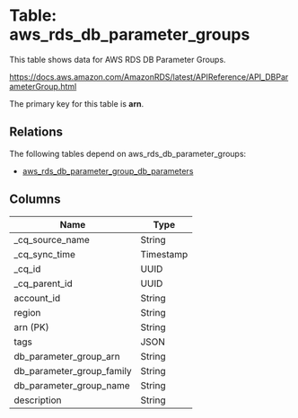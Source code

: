# Table: aws_rds_db_parameter_groups

This table shows data for AWS RDS DB Parameter Groups.

https://docs.aws.amazon.com/AmazonRDS/latest/APIReference/API_DBParameterGroup.html

The primary key for this table is **arn**.

## Relations

The following tables depend on aws_rds_db_parameter_groups:
  - [aws_rds_db_parameter_group_db_parameters](aws_rds_db_parameter_group_db_parameters)

## Columns

| Name          | Type          |
| ------------- | ------------- |
|_cq_source_name|String|
|_cq_sync_time|Timestamp|
|_cq_id|UUID|
|_cq_parent_id|UUID|
|account_id|String|
|region|String|
|arn (PK)|String|
|tags|JSON|
|db_parameter_group_arn|String|
|db_parameter_group_family|String|
|db_parameter_group_name|String|
|description|String|